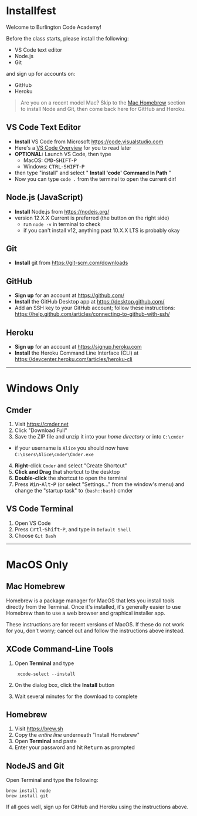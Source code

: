# Installfest

Welcome to Burlington Code Academy!

Before the class starts, please install the following:

* VS Code text editor
* Node.js
* Git

and sign up for accounts on:

* GitHub
* Heroku

> Are you on a recent model Mac? Skip to the [Mac Homebrew](#mac-homebrew) section to install Node and Git, then come back here for GitHub and Heroku.

## VS Code Text Editor

  * **Install** VS Code from Microsoft <https://code.visualstudio.com>
  * Here's a [VS Code Overview](https://medium.freecodecamp.org/an-overview-of-visual-studio-code-for-front-end-developers-49a4aa0771fb) for you to read later
  * **OPTIONAL:** Launch VS Code, then type
      * MacOS: <kbd>CMD</kbd>-<kbd>SHIFT</kbd>-<kbd>P</kbd>
      * Windows: <kbd>CTRL</kbd>-<kbd>SHIFT</kbd>-<kbd>P</kbd>
   * then type "install" and select " **Install 'code' Command In Path** "
   * Now you can type `code .` from the terminal to open the current dir!

## Node.js (JavaScript)

  * **Install** Node.js from <https://nodejs.org/>
  * version 12.X.X Current is preferred (the button on the right side)
    * run `node -v` in terminal to check
    * if you can't install v12, anything past 10.X.X LTS is probably okay

## Git

* **Install** git from  <https://git-scm.com/downloads>

## GitHub

  * **Sign up** for an account at <https://github.com/>
  * **Install** the GitHub Desktop app at <https://desktop.github.com/>
  * Add an SSH key to your GitHub account; follow these instructions: <https://help.github.com/articles/connecting-to-github-with-ssh/>

## Heroku

  * **Sign up** for an account at <https://signup.heroku.com>
  * **Install** the Heroku Command Line Interface (CLI) at <https://devcenter.heroku.com/articles/heroku-cli>


---

# Windows Only

## Cmder

1. Visit <https://cmder.net>
2. Click "Download Full"
3. Save the ZIP file and unzip it into your *home directory* or into `C:\cmder`
  * if your username is `Alice` you should now have `C:\Users\Alice\cmder\Cmder.exe`
4. **Right**-click `Cmder` and select "Create Shortcut"
5. **Click and Drag** that shortcut to the desktop
6. **Double-click** the shortcut to open the terminal
7. Press <kbd>Win</kbd>-<kbd>Alt</kbd>-<kbd>P</kbd> (or select "Settings..." from the window's menu) and change the "startup task" to `{bash::bash}`
cmder

## VS Code Terminal
1. Open VS Code
2. Press <kbd>Crtl</kbd>-<kbd>Shift</kbd>-<kbd>P</kbd>, and type in `Default Shell`
3. Choose  `Git Bash`

---

# MacOS Only

## Mac Homebrew

Homebrew is a package manager for MacOS that lets you install tools directly from the Terminal. Once it's installed, it's generally easier to use Homebrew than to use a web browser and graphical installer app.

These instructions are for recent versions of MacOS. If these do not work for you, don't worry; cancel out and follow the instructions above instead.

## XCode Command-Line Tools

1. Open **Terminal** and type

        xcode-select --install
2. On the dialog box, click the **Install** button
3. Wait several minutes for the download to complete

## Homebrew

1. Visit https://brew.sh
2. Copy the *entire line* underneath "Install Homebrew"
3. Open **Terminal** and paste
4. Enter your password and hit <kbd>Return</kbd> as prompted

## NodeJS and Git

Open Terminal and type the following:

```
brew install node
brew install git
```

If all goes well, sign up for GitHub and Heroku using the instructions above.
